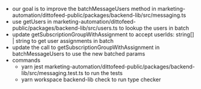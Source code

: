- our goal is to improve the batchMessageUsers method in marketing-automation/dittofeed-public/packages/backend-lib/src/messaging.ts
- use getUsers in marketing-automation/dittofeed-public/packages/backend-lib/src/users.ts to lookup the users in batch
- update getSubscriptionGroupWithAssignment to accept userIds: string[] | string to get user assignments in batch
- update the call to getSubscriptionGroupWithAssignment in batchMessageUsers to use the new batched params
- commands
    - yarn jest marketing-automation/dittofeed-public/packages/backend-lib/src/messaging.test.ts to run the tests
    - yarn workspace backend-lib check to run type checker